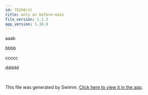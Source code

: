 ```yaml
---
id: 751h8rsl
title: only on before-main
file_version: 1.1.3
app_version: 1.18.0
---
```


aaab

bbbb

ccccc

ddddd

<br/>

This file was generated by Swimm. [Click here to view it in the app](https://swimm-web-app.web.app/repos/Z2l0aHViJTNBJTNBdDElM0ElM0FlcmFuLXN3aW1t/docs/751h8rsl).
